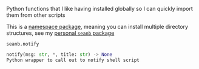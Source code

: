 Python functions that I like having installed globally so I can quickly import them from other scripts

This is a [namespace package](https://packaging.python.org/en/latest/guides/packaging-namespace-packages/), meaning you can install multiple directory structures, see my [personal `seanb` package](https://github.com/seanbreckenridge/dotfiles/tree/master/.config/seanb)

`seanb.notify`

```python
notify(msg: str, *, title: str) -> None
Python wrapper to call out to notify shell script
```
